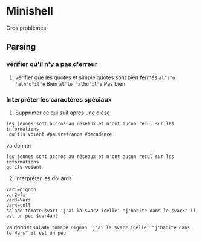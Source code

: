 # Minishell

Gros problèmes.

## Parsing

### vérifier qu'il n'y a pas d'erreur

 1. vérifier que les quotes et simple quotes sont bien fermés 
 ``` al"l"o 'alh'u"il"e ```    Bien
 ``` al'lo "alhu'il"e ```    Pas bien

### Interpréter les caractères spéciaux

 1. Supprimer ce qui suit apres une dièse

```
les jeunes sont accros au réseaux et n'ont aucun recul sur les informations
 qu'ils voient #pauvrefrance #decadence 
```

va donner
```
les jeunes sont accros au réseaux et n'ont aucun recul sur les informations
qu'ils voient
```


 2. Interpréter les dollards

```
var1=oignon
var2=fi
var3=Vars
var4=coll
salade tomate $var1 'j'ai la $var2 icelle' "j'habite dans le $var3" il est un peu $var4ant
```
va donner
``` salade tomate oignon 'j'ai la $var2 icelle' "j'habite dans le Vars" il est un peu ```



